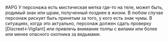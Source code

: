 #APG
У персонажа есть мистическая метка где-то на теле, может быть, родимый знак или шрам, полученный позднее в жизни. В любом случае персонаж рискует быть принятым за того, у кого есть знак чумы. В ситуациях, когда это актуально, персонаж должен сдать проверку [Discreet←Vigilant] или привлечь внимание толпы с вилами или более или менее опасного охотника за ведьмами. 
